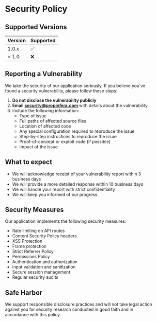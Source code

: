 # Security Policy

## Supported Versions

| Version | Supported          |
| ------- | ------------------ |
| 1.0.x   | :white_check_mark: |
| < 1.0   | :x:                |

## Reporting a Vulnerability

We take the security of our application seriously. If you believe you've found a security vulnerability, please follow these steps:

1. **Do not disclose the vulnerability publicly**
2. **Email security@propinfera.com** with details about the vulnerability
3. Include the following information:
   - Type of issue
   - Full paths of affected source files
   - Location of affected code
   - Any special configuration required to reproduce the issue
   - Step-by-step instructions to reproduce the issue
   - Proof-of-concept or exploit code (if possible)
   - Impact of the issue

## What to expect

- We will acknowledge receipt of your vulnerability report within 3 business days
- We will provide a more detailed response within 10 business days
- We will handle your report with strict confidentiality
- We will keep you informed of our progress

## Security Measures

Our application implements the following security measures:

- Rate limiting on API routes
- Content Security Policy headers
- XSS Protection
- Frame protection
- Strict Referrer Policy
- Permissions Policy
- Authentication and authorization
- Input validation and sanitization
- Secure session management
- Regular security audits

## Safe Harbor

We support responsible disclosure practices and will not take legal action against you for security research conducted in good faith and in accordance with this policy. 